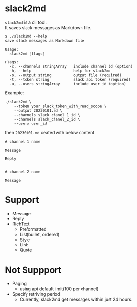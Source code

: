 # slack2md

`slack2md` is a cli tool.<br>
It saves slack messages as Markdown file.

```
$ ./slack2md --help
save slack messages as Markdown file

Usage:
  slack2md [flags]

Flags:
  -c, --channels stringArray   include channel id (option)
  -h, --help                   help for slack2md
  -o, --output string          output file (required)
  -t, --token string           slack api token (required)
  -u, --users stringArray      include user id (option)
```

Example:

```
./slack2md \
    --token your_slack_token_with_read_scope \
    --output 20230101.md \
    --channels slack_chanel_1_id \
    --channels slack_chanel_2_id \
    --users user_id
```

then `20230101.md` ceated with below content

```
# channel 1 name

Message

Reply


# channel 2 name

Message
```

# Support
- Message
- Reply
- RichText
  - Preformatted
  - List(bullet, ordered)
  - Style
  - Link
  - Quote

# Not Suppport
- Paging
  - using api default limit(100 per channel)
- Specify retriving period 
  - Currently, slack2md get messages within just 24 hours.